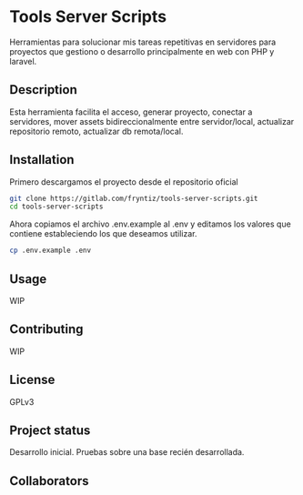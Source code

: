 # Tools Server Scripts

Herramientas para solucionar mis tareas repetitivas en servidores para 
proyectos que gestiono o desarrollo principalmente en web con PHP y laravel.

## Description

Esta herramienta facilita el acceso, generar proyecto, conectar a servidores,
mover assets bidireccionalmente entre servidor/local, actualizar repositorio 
remoto, actualizar db remota/local.

## Installation

Primero descargamos el proyecto desde el repositorio oficial

```bash
git clone https://gitlab.com/fryntiz/tools-server-scripts.git
cd tools-server-scripts
```

Ahora copiamos el archivo .env.example al .env y editamos los valores que 
contiene estableciendo los que deseamos utilizar.

```bash
cp .env.example .env
```

## Usage

WIP

## Contributing

WIP

## License

GPLv3

## Project status

Desarrollo inicial. Pruebas sobre una base recién desarrollada.

## Collaborators
